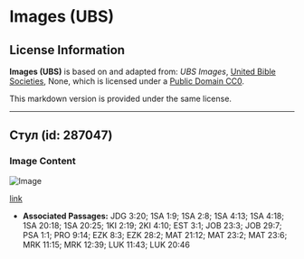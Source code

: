 # Images (UBS)

## License Information

**Images (UBS)** is based on and adapted from: _UBS Images_, [United Bible Societies](https://unitedbiblesocieties.org/), None, which is licensed under a [Public Domain CC0](https://creativecommons.org/public-domain/cc0/).

This markdown version is provided under the same license.



--------------------------------

## Стул (id: 287047)

### Image Content

![Image](https://cdn.aquifer.bible/aquifer-content/resources/Media/WEB-0480_chair.jpg)

[link](https://cdn.aquifer.bible/aquifer-content/resources/Media/WEB-0480_chair.jpg)

* **Associated Passages:** JDG 3:20; 1SA 1:9; 1SA 2:8; 1SA 4:13; 1SA 4:18; 1SA 20:18; 1SA 20:25; 1KI 2:19; 2KI 4:10; EST 3:1; JOB 23:3; JOB 29:7; PSA 1:1; PRO 9:14; EZK 8:3; EZK 28:2; MAT 21:12; MAT 23:2; MAT 23:6; MRK 11:15; MRK 12:39; LUK 11:43; LUK 20:46

